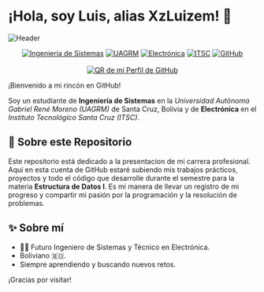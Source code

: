 # ¡Hola, soy Luis, alias XzLuizem! 👋

![Header](./img/Edu-xzluizem.png)

<div align="center">
  <a href="https://www.uagrm.edu.bo/carreras/ficct-cis"><img src="https://img.shields.io/badge/Carrera-Ing.%20de%20Sistemas-blue?style=for-the-badge" alt="Ingeniería de Sistemas"/></a>
  <a href="https://www.uagrm.edu.bo/"><img src="https://img.shields.io/badge/Universidad-UAGRM-green?style=for-the-badge" alt="UAGRM"/></a>
  <a href="https://www.itsc.edu.bo/index.php/2018-12-11-15-52-27/2018-12-11-19-01-30.html"><img src="https://img.shields.io/badge/Carrera-Electrónica-blue?style=for-the-badge" alt="Electrónica"/></a>
  <a href="https://www.itsc.edu.bo/"><img src="https://img.shields.io/badge/Instituto-ITSC-purple?style=for-the-badge" alt="ITSC"/></a>
  <a href="https://github.com/XzLuizem"><img src="https://img.shields.io/badge/GitHub-XzLuizem-lightgrey?style=for-the-badge&logo=github" alt="GitHub"/></a>
  <br><br>
  <a href="https://github.com/XzLuizem">
    <img src="https://api.qrserver.com/v1/create-qr-code/?size=120x120&data=https://github.com/XzLuizem" alt="QR de mi Perfil de GitHub"/>
  </a>
</div>

¡Bienvenido a mi rincón en GitHub!

Soy un estudiante de **Ingeniería de Sistemas** en la *Universidad Autónoma Gabriel René Moreno (UAGRM)* de Santa Cruz, Bolivia y de **Electrónica** en el *Instituto Tecnológico Santa Cruz (ITSC)*.

## 📂 Sobre este Repositorio

Este repositorio está dedicado a la presentacion de mi carrera profesional. Aquí en esta cuenta de GitHub estaré subiendo mis trabajos prácticos, proyectos y todo el código que desarrolle durante el semestre para la materia **Estructura de Datos I**. Es mi manera de llevar un registro de mi progreso y compartir mi pasión por la programación y la resolución de problemas.

## ✨ Sobre mí

- 👨‍💻 Futuro Ingeniero de Sistemas y Técnico en Electrónica.
-  Boliviano 🇧🇴.
- Siempre aprendiendo y buscando nuevos retos.

¡Gracias por visitar!

